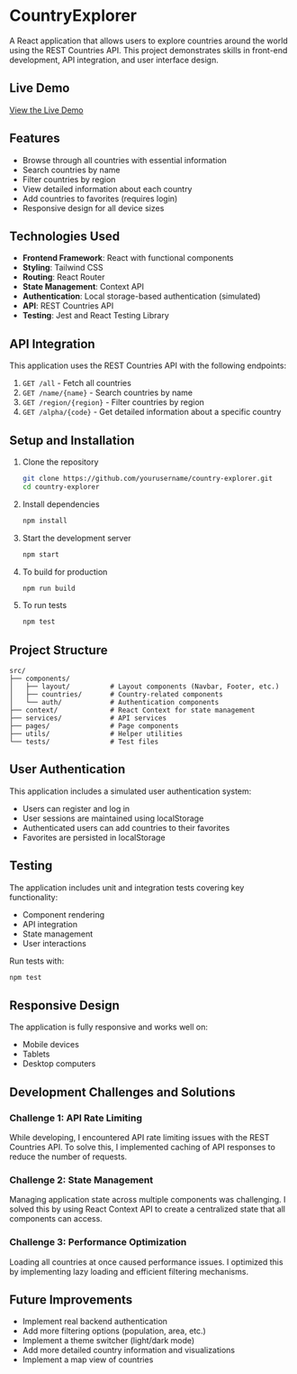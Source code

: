 # CountryExplorer

A React application that allows users to explore countries around the world using the REST Countries API. This project demonstrates skills in front-end development, API integration, and user interface design.

## Live Demo

[View the Live Demo](https://country-explorer-delta.vercel.app/)

## Features

- Browse through all countries with essential information
- Search countries by name
- Filter countries by region
- View detailed information about each country
- Add countries to favorites (requires login)
- Responsive design for all device sizes

## Technologies Used

- **Frontend Framework**: React with functional components
- **Styling**: Tailwind CSS
- **Routing**: React Router
- **State Management**: Context API
- **Authentication**: Local storage-based authentication (simulated)
- **API**: REST Countries API
- **Testing**: Jest and React Testing Library

## API Integration

This application uses the REST Countries API with the following endpoints:

1. `GET /all` - Fetch all countries
2. `GET /name/{name}` - Search countries by name
3. `GET /region/{region}` - Filter countries by region
4. `GET /alpha/{code}` - Get detailed information about a specific country

## Setup and Installation

1. Clone the repository
   ```bash
   git clone https://github.com/yourusername/country-explorer.git
   cd country-explorer
   ```

2. Install dependencies
   ```bash
   npm install
   ```

3. Start the development server
   ```bash
   npm start
   ```

4. To build for production
   ```bash
   npm run build
   ```

5. To run tests
   ```bash
   npm test
   ```

## Project Structure

```
src/
├── components/
│   ├── layout/          # Layout components (Navbar, Footer, etc.)
│   ├── countries/       # Country-related components
│   └── auth/            # Authentication components
├── context/             # React Context for state management
├── services/            # API services
├── pages/               # Page components
├── utils/               # Helper utilities
└── tests/               # Test files
```

## User Authentication

This application includes a simulated user authentication system:

- Users can register and log in
- User sessions are maintained using localStorage
- Authenticated users can add countries to their favorites
- Favorites are persisted in localStorage

## Testing

The application includes unit and integration tests covering key functionality:

- Component rendering
- API integration
- State management
- User interactions

Run tests with:
```bash
npm test
```

## Responsive Design

The application is fully responsive and works well on:
- Mobile devices
- Tablets
- Desktop computers

## Development Challenges and Solutions

### Challenge 1: API Rate Limiting
While developing, I encountered API rate limiting issues with the REST Countries API. To solve this, I implemented caching of API responses to reduce the number of requests.

### Challenge 2: State Management
Managing application state across multiple components was challenging. I solved this by using React Context API to create a centralized state that all components can access.

### Challenge 3: Performance Optimization
Loading all countries at once caused performance issues. I optimized this by implementing lazy loading and efficient filtering mechanisms.

## Future Improvements

- Implement real backend authentication
- Add more filtering options (population, area, etc.)
- Implement a theme switcher (light/dark mode)
- Add more detailed country information and visualizations
- Implement a map view of countries

